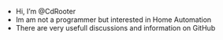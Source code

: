 - Hi, I’m @CdRooter
- Im am not a programmer but interested in Home Automation 
- There are very usefull discussions and information on GitHub

<!---
CdRooter/CdRooter is a ✨ special ✨ repository because its `README.md` (this file) appears on your GitHub profile.
You can click the Preview link to take a look at your changes.
--->
